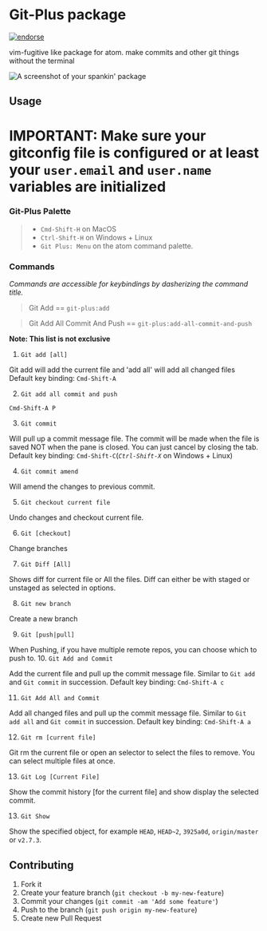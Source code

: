 # Git-Plus package

[![endorse](https://api.coderwall.com/akonwi/endorsecount.png)](https://coderwall.com/akonwi)

vim-fugitive like package for atom. make commits and other git things without the terminal

![A screenshot of your spankin' package](https://raw.githubusercontent.com/akonwi/git-plus/master/commit.gif)

## Usage

# IMPORTANT: Make sure your gitconfig file is configured or at least your `user.email` and `user.name` variables are initialized

### Git-Plus Palette
>- `Cmd-Shift-H` on MacOS
>- `Ctrl-Shift-H` on Windows + Linux
>- `Git Plus: Menu` on the atom command palette.

### Commands
_Commands are accessible for keybindings by dasherizing the command title._
> Git Add ==  `git-plus:add`

> Git Add All Commit And Push == `git-plus:add-all-commit-and-push`

  __Note: This list is not exclusive__
1. `Git add [all]`

  Git add will add the current file and 'add all' will add all changed files
  Default key binding: `Cmd-Shift-A`

2. `Git add all commit and push`

  `Cmd-Shift-A P`

3. `Git commit`

  Will pull up a commit message file. The commit will be made when the file is saved NOT when the pane is closed. You can just cancel by closing the tab.
  Default key binding: `Cmd-Shift-C`(*`Ctrl-Shift-X`* on Windows + Linux)

4. `Git commit amend`

  Will amend the changes to previous commit.

5. `Git checkout current file`

  Undo changes and checkout current file.

6. `Git [checkout]`

  Change branches

7. `Git Diff [All]`

  Shows diff for current file or All the files. Diff can either be with staged or unstaged as selected in options.

8. `Git new branch`

  Create a new branch

9. `Git [push|pull]`

  When Pushing, if you have multiple remote repos, you can choose which to push to.
10. `Git Add and Commit`

  Add the current file and pull up the commit message file. Similar to `Git add` and `Git commit` in succession.
  Default key binding: `Cmd-Shift-A c`

11. `Git Add All and Commit`

  Add all changed files and pull up the commit message file. Similar to `Git add all` and `Git commit` in succession.
  Default key binding: `Cmd-Shift-A a`

12. `Git rm [current file]`

  Git rm the current file or open an selector to select the files to remove. You can select multiple files at once.

13. `Git Log [Current File]`

  Show the commit history [for the current file] and show display the selected commit.

13. `Git Show`

  Show the specified object, for example `HEAD`, `HEAD~2`, `3925a0d`, `origin/master` or `v2.7.3`.

## Contributing

1. Fork it
2. Create your feature branch (`git checkout -b my-new-feature`)
3. Commit your changes (`git commit -am 'Add some feature'`)
4. Push to the branch (`git push origin my-new-feature`)
5. Create new Pull Request
